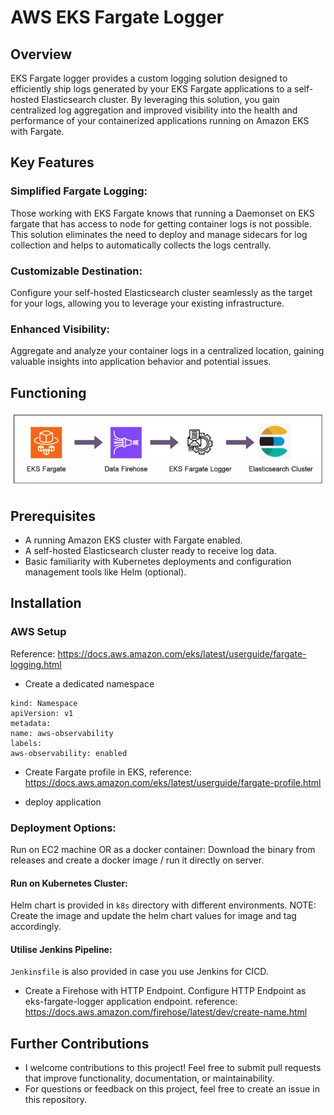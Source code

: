 # AWS EKS Fargate Logger

## Overview

EKS Fargate logger  provides a custom logging solution designed to efficiently ship logs generated by your EKS Fargate applications to a self-hosted Elasticsearch cluster.
By leveraging this solution, you gain centralized log aggregation and improved visibility into the health and performance of your containerized applications running on Amazon EKS with Fargate.

## Key Features

### Simplified Fargate Logging:
Those working with EKS Fargate knows that running a Daemonset on EKS fargate that has access to node for getting container logs is not possible.
This solution eliminates the need to deploy and manage sidecars for log collection and helps to automatically collects the logs centrally.

### Customizable Destination:
Configure your self-hosted Elasticsearch cluster seamlessly as the target for your logs, allowing you to leverage your existing infrastructure.

### Enhanced Visibility:
Aggregate and analyze your container logs in a centralized location, gaining valuable insights into application behavior and potential issues.

## Functioning
![alt text](./static/eks-fargate-logger.png?raw=true)

## Prerequisites
- A running Amazon EKS cluster with Fargate enabled.
- A self-hosted Elasticsearch cluster ready to receive log data.
- Basic familiarity with Kubernetes deployments and configuration management tools like Helm (optional).

## Installation

### AWS Setup
Reference: https://docs.aws.amazon.com/eks/latest/userguide/fargate-logging.html

- Create a dedicated namespace
```
kind: Namespace
apiVersion: v1
metadata:
name: aws-observability
labels:
aws-observability: enabled
```

- Create Fargate profile in EKS, reference: https://docs.aws.amazon.com/eks/latest/userguide/fargate-profile.html

- deploy application

### Deployment Options:

Run on EC2 machine OR as a docker container:
Download the binary from releases and create a docker image / run it directly on server.

#### Run on Kubernetes Cluster:
Helm chart is provided in `k8s` directory with different environments.
NOTE: Create the image and update the helm chart values for image and tag accordingly.

#### Utilise Jenkins Pipeline:
`Jenkinsfile` is also provided in case you use Jenkins for CICD.

- Create a Firehose with HTTP Endpoint. Configure HTTP Endpoint as eks-fargate-logger application endpoint.  reference: https://docs.aws.amazon.com/firehose/latest/dev/create-name.html



## Further Contributions

- I welcome contributions to this project! Feel free to submit pull requests that improve functionality, documentation, or maintainability.
- For questions or feedback on this project, feel free to create an issue in this repository.
